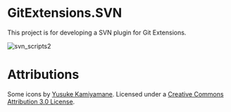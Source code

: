 # GitExtensions.SVN
This project is for developing a SVN plugin for Git Extensions.

![svn_scripts2](https://user-images.githubusercontent.com/46861028/52126815-aa5cb980-2630-11e9-995a-f8e49895e82b.png)


# Attributions
Some icons by [Yusuke Kamiyamane](http://p.yusukekamiyamane.com). Licensed under a [Creative Commons Attribution 3.0 License](http://creativecommons.org/licenses/by/3.0/).
